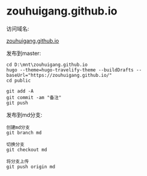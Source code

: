 # zouhuigang.github.io


访问域名:

[zouhuigang.github.io](zouhuigang.github.io)


发布到master:

	cd D:\mnt\zouhuigang.github.io
	hugo --theme=hugo-travelify-theme --buildDrafts --baseUrl="https://zouhuigang.github.io/"
	cd public

	git add -A
	git commit -am "备注"
	git push

发布到md分支:

	创建md分支
	git branch md

	切换分支
	git checkout md

	将分支上传
	git push origin md